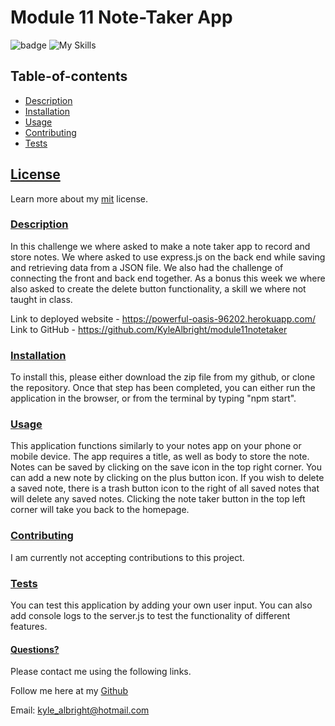 # Module 11 Note-Taker App
  ![badge](https://img.shields.io/badge/License-mit-blueviolet.svg) 
  ![My Skills](https://skillicons.dev/icons?i=html,css,js,nodejs,express&theme=dark)
  
   
  
  
  ## Table-of-contents

* [Description](#Description)
* [Installation](#Installation)
* [Usage](#Usage)
* [Contributing](#Contributing)
* [Tests](#Tests)

 ## [License](#table-of-contents)
Learn more about my [mit](https://choosealicense.com/licenses/mit) license. 

### [Description](#table-of-contents)
In this challenge we where asked to make a note taker app to record and store notes. We where asked to use express.js on the back end while saving and retrieving data from a JSON file. We also had the challenge of connecting the front and back end together. As a bonus this week we where also asked to create the delete button functionality, a skill we where not taught in class. 

Link to deployed website - https://powerful-oasis-96202.herokuapp.com/
Link to GitHub - https://github.com/KyleAlbright/module11notetaker




### [Installation](#table-of-contents)
To install this, please either download the zip file from my github, or clone the repository. Once that step has been completed, you can either run the application in the browser, or from the terminal by typing "npm start".



### [Usage](#table-of-contents)
This application functions similarly to your notes app on your phone or mobile device. The app requires a title, as well as body to store the note. Notes can be saved by clicking on the save icon in the top right corner. You can add a new note by clicking on the plus button icon.  If you wish to delete a saved note, there is a trash button icon to the right of all saved notes that will delete any saved notes. Clicking the note taker button in the top left corner will take you back to the homepage. 



### [Contributing](#table-of-contents)
I am currently not accepting contributions to this project.



### [Tests](#table-of-contents)
You can test this application by adding your own user input. You can also add console logs to the server.js to test the functionality of different features. 




#### [Questions?](#table-of-contents)
Please contact me using the following links.

Follow me here at my [Github](https://github.com/KyleAlbright) 

Email: kyle_albright@hotmail.com


